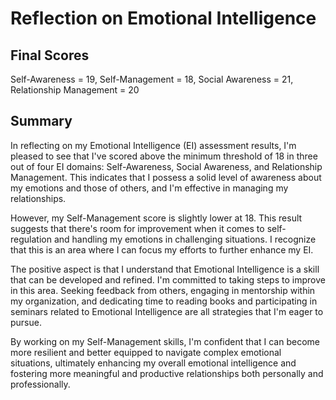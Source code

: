 # Reflection on Emotional Intelligence

## Final Scores

 Self-Awareness = 19, Self-Management = 18, Social Awareness = 21, Relationship Management = 20

## Summary

In reflecting on my Emotional Intelligence (EI) assessment results, I'm pleased to see that I've scored above the minimum threshold of 18 in three out of four EI domains: Self-Awareness, Social Awareness, and Relationship Management. This indicates that I possess a solid level of awareness about my emotions and those of others, and I'm effective in managing my relationships.

However, my Self-Management score is slightly lower at 18. This result suggests that there's room for improvement when it comes to self-regulation and handling my emotions in challenging situations. I recognize that this is an area where I can focus my efforts to further enhance my EI.

The positive aspect is that I understand that Emotional Intelligence is a skill that can be developed and refined. I'm committed to taking steps to improve in this area. Seeking feedback from others, engaging in mentorship within my organization, and dedicating time to reading books and participating in seminars related to Emotional Intelligence are all strategies that I'm eager to pursue.

By working on my Self-Management skills, I'm confident that I can become more resilient and better equipped to navigate complex emotional situations, ultimately enhancing my overall emotional intelligence and fostering more meaningful and productive relationships both personally and professionally.